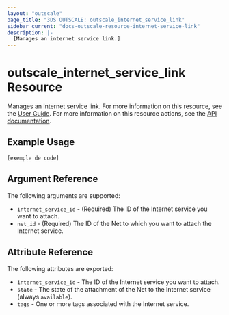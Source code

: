 ```yaml
---
layout: "outscale"
page_title: "3DS OUTSCALE: outscale_internet_service_link"
sidebar_current: "docs-outscale-resource-internet-service-link"
description: |-
  [Manages an internet service link.]
---
```


# outscale_internet_service_link Resource

Manages an internet service link.
For more information on this resource, see the [User Guide](https://wiki.outscale.net/display/EN/About+Internet+Gateways).
For more information on this resource actions, see the [API documentation](https://docs-beta.outscale.com/#linkinternetservice).

## Example Usage

```hcl
[exemple de code]
```

## Argument Reference

The following arguments are supported:

* `internet_service_id` - (Required) The ID of the Internet service you want to attach.
* `net_id` - (Required) The ID of the Net to which you want to attach the Internet service.

## Attribute Reference

The following attributes are exported:

* `internet_service_id` - The ID of the Internet service you want to attach.
* `state` - The state of the attachment of the Net to the Internet service (always `available`).
* `tags` - One or more tags associated with the Internet service.
